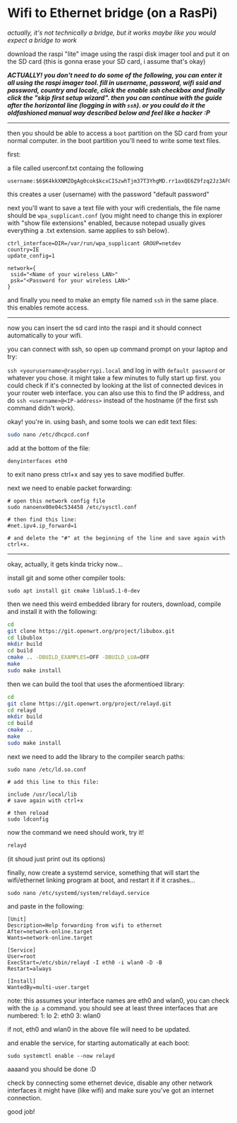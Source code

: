 # Wifi to Ethernet bridge (on a RasPi)
*actually, it's not technically a bridge, but it works maybe like you would expect a bridge to work*

download the raspi "lite" image using the raspi disk imager tool and put it on the SD card (this is gonna erase your SD card, i assume that's okay)

***ACTUALLY! you don't need to do some of the following, you can enter it all using the raspi imager tool. fill in username, password, wifi ssid and password, country and locale, click the enable ssh checkbox and finally click the "skip first setup wizard". then you can continue with the guide after the horizontal line (logging in with `ssh`). or you could do it the oldfashioned manual way described below and feel like a hacker :P***

------------------
then you should be able to access a `boot` partition on the SD card from your normal computer.
in the boot partition you'll need to write some text files. 

first: 

a file called userconf.txt containg the following

```
username:$6$K4kkXNMZOgAg0cok$kcxCISzwhTjm37T3YhgMD.rr1axQE6Z9fzq2Jz3AFQOKPTlcuZ6kRueia1u.DRUe26MSSznKqWnbYVgEr0.zG1
```

this creates a user (username) with the password "default password"

next you'll want to save a text file with your wifi credentials, the file name should be `wpa_supplicant.conf` (you might need to change this in explorer with "show file extensions" enabled, because notepad usually gives everything a .txt extension. same applies to ssh below).


```
ctrl_interface=DIR=/var/run/wpa_supplicant GROUP=netdev
country=IE
update_config=1

network={
 ssid="<Name of your wireless LAN>"
 psk="<Password for your wireless LAN>"
}
```

and finally you need to make an empty file named `ssh` in the same place. this enables remote access.

*******************

now you can insert the sd card into the raspi and it should connect automatically to your wifi.

you can connect with ssh, so open up command prompt on your laptop and try:

`ssh <yourusername>@raspberrypi.local` and log in with `default password` or whatever you chose. it might take a few minutes to fully start up first. you could check if it's connected by looking at the list of connected devices in your router web interface. you can also use this to find the IP address, and do `ssh <username>@<IP-address>` instead of the hostname (if the first ssh command didn't work).

okay! you're in. using bash, and some tools we can edit text files:


```bash
sudo nano /etc/dhcpcd.conf
```

add at the bottom of the file: 

```
denyinterfaces eth0
```
to exit nano press ctrl+x and say yes to save modified buffer.

next we need to enable packet forwarding:

```
# open this network config file
sudo nanoenx00e04c534458 /etc/sysctl.conf

# then find this line:
#net.ipv4.ip_forward=1

# and delete the "#" at the beginning of the line and save again with ctrl+x.
```

----------

okay, actually, it gets kinda tricky now...

install git and some other compiler tools:

```
sudo apt install git cmake liblua5.1-0-dev
```

then we need this weird embedded library for routers, download, compile and install it with the following:
```bash
cd
git clone https://git.openwrt.org/project/libubox.git
cd libublox
mkdir build
cd build
cmake .. -DBUILD_EXAMPLES=OFF -DBUILD_LUA=OFF
make 
sudo make install
```

then we can build the tool that uses the aformentioed library:

```bash
cd
git clone https://git.openwrt.org/project/relayd.git
cd relayd
mkdir build
cd build
cmake ..
make
sudo make install
```

next we need to add the library to the compiler search paths:

```
sudo nano /etc/ld.so.conf

# add this line to this file:

include /usr/local/lib
# save again with ctrl+x

# then reload
sudo ldconfig
```

now the command we need should work, try it!

```bash
relayd
```

(it shoud just print out its options)


finally, now create a systemd service, something that will start the wifi/ethernet linking program at boot, and restart it if it crashes...

`sudo nano /etc/systemd/system/reldayd.service`

and paste in the following:

```
[Unit]
Description=Help forwarding from wifi to ethernet
After=network-online.target
Wants=network-online.target

[Service]
User=root
ExecStart=/etc/sbin/relayd -I eth0 -i wlan0 -D -B
Restart=always

[Install]
WantedBy=multi-user.target
```

note: this assumes your interface names are eth0 and wlan0, you can check with the `ip a` command. you should see at least three interfaces that are numbered:
1: lo
2: eth0
3: wlan0

if not, eth0 and wlan0 in the above file will need to be updated.

and enable the service, for starting automatically at each boot:

```
sudo systemctl enable --now relayd
```

aaaand you should be done :D

check by connecting some ethernet device, disable any other network interfaces it might have (like wifi) and make sure you've got an internet connection.

good job!

